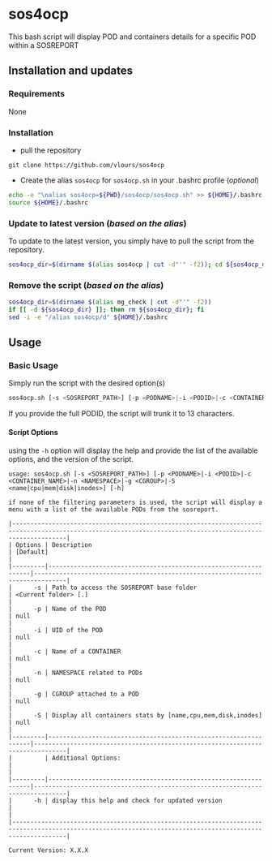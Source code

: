 # sos4ocp

This bash script will display POD and containers details for a specific POD within a SOSREPORT

## Installation and updates

### Requirements

None

### Installation

* pull the repository

```text
git clone https://github.com/vlours/sos4ocp
```

* Create the alias `sos4ocp` for `sos4ocp.sh` in your .bashrc profile (_optional_)

```bash
echo -e "\nalias sos4ocp=${PWD}/sos4ocp/sos4ocp.sh" >> ${HOME}/.bashrc
source ${HOME}/.bashrc
```

### Update to latest version (_based on the alias_)

To update to the latest version, you simply have to pull the script from the repository.

```bash
sos4ocp_dir=$(dirname $(alias sos4ocp | cut -d"'" -f2)); cd ${sos4ocp_dir}; git pull origin main; cd -
```

### Remove the script (_based on the alias_)

```bash
sos4ocp_dir=$(dirname $(alias mg_check | cut -d"'" -f2))
if [[ -d ${sos4ocp_dir} ]]; then rm ${sos4ocp_dir}; fi
sed -i -e "/alias sos4ocp/d" ${HOME}/.bashrc
```

## Usage

### Basic Usage

Simply run the script with the desired option(s)

```bash
sos4ocp.sh [-s <SOSREPORT_PATH>] [-p <PODNAME>|-i <PODID>|-c <CONTAINER_NAME>|-n <NAMESPACE>|-g <CGROUP>|-S <name|cpu|mem|disk|inodes>] [-h]
```

If you provide the full PODID, the script will trunk it to 13 characters.

#### Script Options

using the `-h` option will display the help and provide the list of the available options, and the version of the script.

```text
usage: sos4ocp.sh [-s <SOSREPORT_PATH>] [-p <PODNAME>|-i <PODID>|-c <CONTAINER_NAME>|-n <NAMESPACE>|-g <CGROUP>|-S <name|cpu|mem|disk|inodes>] [-h]

if none of the filtering parameters is used, the script will display a menu with a list of the available PODs from the sosreport.

|-----------------------------------------------------------------------------------------------------------------------------------------------------------|
| Options | Description                                                     | [Default]                                                                     |
|---------|-----------------------------------------------------------------|-------------------------------------------------------------------------------|
|      -s | Path to access the SOSREPORT base folder                        | <Current folder> [.]                                                          |
|      -p | Name of the POD                                                 | null                                                                          |
|      -i | UID of the POD                                                  | null                                                                          |
|      -c | Name of a CONTAINER                                             | null                                                                          |
|      -n | NAMESPACE related to PODs                                       | null                                                                          |
|      -g | CGROUP attached to a POD                                        | null                                                                          |
|      -S | Display all containers stats by [name,cpu,mem,disk,inodes]      | null                                                                          |
|---------|-----------------------------------------------------------------|-------------------------------------------------------------------------------|
|         | Additional Options:                                             |                                                                               |
|---------|-----------------------------------------------------------------|-------------------------------------------------------------------------------|
|      -h | display this help and check for updated version                 |                                                                               |
|-----------------------------------------------------------------------------------------------------------------------------------------------------------|

Current Version: X.X.X
```

